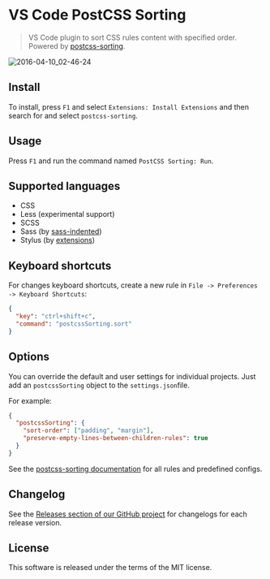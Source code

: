 # VS Code Post​CSS Sorting

> VS Code plugin to sort CSS rules content with specified order. Powered by [postcss-sorting](https://github.com/hudochenkov/postcss-sorting).

![2016-04-10_02-46-24](https://cloud.githubusercontent.com/assets/7034281/14407132/77dd07c4-fec6-11e5-8361-a47af434459c.gif)

## Install

To install, press `F1` and select `Extensions: Install Extensions` and then search for and select `postcss-sorting`.

## Usage

Press `F1` and run the command named `Post​CSS Sorting: Run`.

## Supported languages

  * CSS
  * Less (experimental support)
  * SCSS
  * Sass (by [sass-indented](https://marketplace.visualstudio.com/items?itemName=robinbentley.sass-indented))
  * Stylus (by [extensions](https://marketplace.visualstudio.com/search?term=stylu&target=VSCode&sortBy=Relevance))

## Keyboard shortcuts

For changes keyboard shortcuts, create a new rule in `File -> Preferences -> Keyboard Shortcuts`:

```json
{
  "key": "ctrl+shift+c",
  "command": "postcssSorting.sort"
}
```

## Options

You can override the default and user settings for individual projects. Just add an `postcssSorting` object to the `settings.json`file.

For example:

```json
{
  "postcssSorting": {
    "sort-order": ["padding", "margin"],
    "preserve-empty-lines-between-children-rules": true
  }
}
```

See the [postcss-sorting documentation](https://github.com/hudochenkov/postcss-sorting#options) for all rules and predefined configs.

## Changelog

See the [Releases section of our GitHub project](https://github.com/mrmlnc/vscode-postcss-sorting/releases) for changelogs for each release version.

## License

This software is released under the terms of the MIT license.
